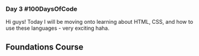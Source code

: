### Day 3 #100DaysOfCode

Hi guys! Today I will be moving onto learning about HTML, CSS, and how to use these languages - very exciting haha. 

## Foundations Course

